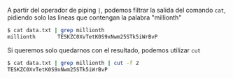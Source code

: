 A partir del operador de piping `|`, podemos filtrar la salida del comando
`cat`, pidiendo solo las lineas que contengan la palabra "millionth"

```bash
$ cat data.txt | grep millionth
millionth       TESKZC0XvTetK0S9xNwm25STk5iWrBvP
```

Si queremos solo quedarnos con el resultado, podemos utilizar `cut`

```bash
$ cat data.txt | grep millionth | cut -f 2
TESKZC0XvTetK0S9xNwm25STk5iWrBvP
```
